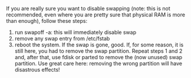 If you are really sure you want to disable swapping (note: this is not recommended, even where you are pretty sure that physical RAM is more than enough), follow these steps:
1. run swapoff -a: this will immediately disable swap
2. remove any swap entry from /etc/fstab
3. reboot the system. If the swap is gone, good. If, for some reason, it is still here, you had to remove the swap partition. Repeat steps 1 and 2 and, after that, use fdisk or parted to remove the (now unused) swap partition. Use great care here: removing the wrong partition will have disastrous effects!